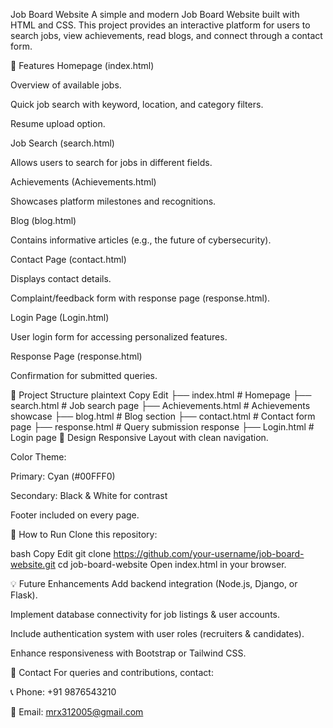 Job Board Website
A simple and modern Job Board Website built with HTML and CSS. This project provides an interactive platform for users to search jobs, view achievements, read blogs, and connect through a contact form.

📌 Features
Homepage (index.html)

Overview of available jobs.

Quick job search with keyword, location, and category filters.

Resume upload option.

Job Search (search.html)

Allows users to search for jobs in different fields.

Achievements (Achievements.html)

Showcases platform milestones and recognitions.

Blog (blog.html)

Contains informative articles (e.g., the future of cybersecurity).

Contact Page (contact.html)

Displays contact details.

Complaint/feedback form with response page (response.html).

Login Page (Login.html)

User login form for accessing personalized features.

Response Page (response.html)

Confirmation for submitted queries.

📂 Project Structure
plaintext
Copy
Edit
├── index.html          # Homepage
├── search.html         # Job search page
├── Achievements.html   # Achievements showcase
├── blog.html           # Blog section
├── contact.html        # Contact form page
├── response.html       # Query submission response
├── Login.html          # Login page
🎨 Design
Responsive Layout with clean navigation.

Color Theme:

Primary: Cyan (#00FFF0)

Secondary: Black & White for contrast

Footer included on every page.

🚀 How to Run
Clone this repository:

bash
Copy
Edit
git clone https://github.com/your-username/job-board-website.git
cd job-board-website
Open index.html in your browser.

💡 Future Enhancements
Add backend integration (Node.js, Django, or Flask).

Implement database connectivity for job listings & user accounts.

Include authentication system with user roles (recruiters & candidates).

Enhance responsiveness with Bootstrap or Tailwind CSS.

📧 Contact
For queries and contributions, contact:

📞 Phone: +91 9876543210

📩 Email: mrx312005@gmail.com
